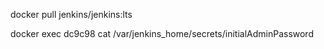 docker pull jenkins/jenkins:lts

docker exec dc9c98 cat /var/jenkins_home/secrets/initialAdminPassword
